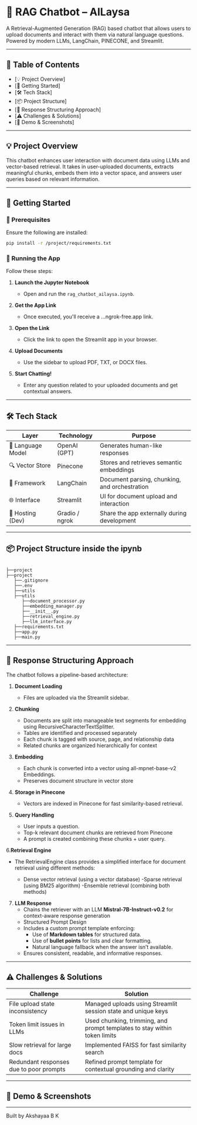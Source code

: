 # 🤖 RAG Chatbot – AILaysa

A Retrieval-Augmented Generation (RAG) based chatbot that allows users to upload documents and interact with them via natural language questions. Powered by modern LLMs, LangChain, PINECONE, and Streamlit.

---

## 📌 Table of Contents
- [💡 Project Overview]
- [🚀 Getting Started]
- [🛠️ Tech Stack]
- [📦 Project Structure]
- [🧩 Response Structuring Approach]
- [⚠️ Challenges & Solutions]
- [📸 Demo & Screenshots]
  

---

## 💡 Project Overview

This chatbot enhances user interaction with document data using LLMs and vector-based retrieval. It takes in user-uploaded documents, extracts meaningful chunks, embeds them into a vector space, and answers user queries based on relevant information.

---

## 🚀 Getting Started

### 🔧 Prerequisites

Ensure the following are installed:
```bash
pip install -r /project/requirements.txt
```

### 📂 Running the App

Follow these steps:

1. **Launch the Jupyter Notebook**
   - Open and run the `rag_chatbot_ailaysa.ipynb`.

2. **Get the App Link**
   - Once executed, you'll receive a ...ngrok-free.app  link.

3. **Open the Link**
   - Click the link to open the Streamlit app in your browser.

4. **Upload Documents**
   - Use the sidebar to upload PDF, TXT, or DOCX files.

5. **Start Chatting!**
   - Enter any question related to your uploaded documents and get contextual answers.

---

## 🛠️ Tech Stack

| Layer | Technology | Purpose |
|-------|------------|---------|
| 💬 Language Model | OpenAI (GPT) | Generates human-like responses |
| 🔍 Vector Store | Pinecone | Stores and retrieves semantic embeddings |
| 🧱 Framework | LangChain | Document parsing, chunking, and orchestration |
| 🌐 Interface | Streamlit | UI for document upload and interaction |
| 🌉 Hosting (Dev) | Gradio / ngrok | Share the app externally during development |

---

## 📦 Project Structure inside the ipynb

```

├──project
├──project
   ├──.gitignore
   ├──.env
   ├──utils
   ├──utils
      ├──document_processor.py
      ├──embedding_manager.py
      ├──__init__.py
      ├──retrieval_engine.py
      ├──llm_interface.py
   ├──requirements.txt
   ├──app.py
   ├──main.py                      
```

---

## 🧩 Response Structuring Approach

The chatbot follows a pipeline-based architecture:

1. **Document Loading**
   - Files are uploaded via the Streamlit sidebar.

2. **Chunking**
   - Documents are split into manageable text segments for embedding using RecursiveCharacterTextSplitter.
   - Tables are identified and processed separately
   -  Each chunk is tagged with source, page, and relationship data
   -  Related chunks are organized hierarchically for context

3. **Embedding**
   - Each chunk is converted into a vector using all-mpnet-base-v2 Embeddings.
   - Preserves document structure in vector store

4. **Storage in Pinecone**
   - Vectors are indexed in Pinecone for fast similarity-based retrieval.

5. **Query Handling**
   - User inputs a question.
   - Top-k relevant document chunks are retrieved from Pinecone
   - A prompt is created combining these chunks + user query.

6.**Retrieval Engine**
   - The RetrievalEngine class provides a simplified interface for document retrieval using    different methods:

      - Dense vector retrieval (using a vector database)
      -Sparse retrieval (using BM25 algorithm)
      -Ensemble retrieval (combining both methods)

7. **LLM Response**
   - Chains the retriever with an LLM **Mistral-7B-Instruct-v0.2** for context-aware response generation
   -  Structured Prompt Design
   - Includes a custom prompt template enforcing:
     - Use of **Markdown tables** for structured data.
     - Use of **bullet points** for lists and clear formatting.
     - Natural language fallback when the answer isn’t available.
   - Ensures consistent, readable, and informative responses.

---


## ⚠️ Challenges & Solutions

| Challenge | Solution |
|-----------|----------|
| File upload state inconsistency | Managed uploads using Streamlit session state and unique keys |
| Token limit issues in LLMs | Used chunking, trimming, and prompt templates to stay within token limits |
| Slow retrieval for large docs | Implemented FAISS for fast similarity search |
| Redundant responses due to poor prompts | Refined prompt template for contextual grounding and clarity |

---

## 📸 Demo & Screenshots



---


Built by Akshayaa B K 
